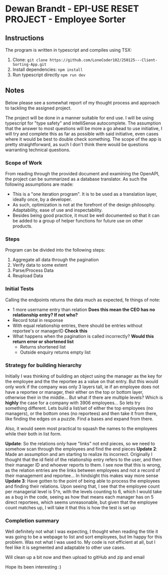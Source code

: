 # Dewan Brandt - EPI-USE RESET PROJECT - Employee Sorter

## Instructions
The program is written in typescript and compiles using TSX:
1. Clone: `git clone https://github.com/LoneCoder102/250125---Client-Sorting-App.git`
2. Install dependencies: `npm install`
3. Run typescript directly `npm run dev`

## Notes

Below please see a somewhat report of my thought process and approach to tackling the assigned project.

The project will be done in a manner suitable for end use. I will be using typescript for "type safety" and intelliSense autocomplete. The assumption that the answer to most questions will be more a go ahead to use initiative, I will try and complete this as far as possible with said initiative, even cases where it would be best to double check something. The scope of the app is pretty straightforward, as such I don't think there would be questions warranting technical questions.

### Scope of Work
From reading through the provided document and examining the OpenAPI, the project can be summarized as a database translator. As such the following assumptions are made:
- This is a "one iteration program". It is to be used as a translation layer, ideally once, by a developer. 
- As such, optimization is not at the forefront of the design philosophy. Adaptability, ease of use and inspectability.
- Besides being good practice, it must be well documented so that it can be added to a group of helper functions for future use on other products.

### Steps
Program can be divided into the following steps:
1. Aggregate all data through the pagination
2. Verify data to some extent
3. Parse/Process Data 
4. Reupload Data

### Initial Tests
Calling the endpoints returns the data much as expected, fe things of note:
- 1 more username entry than relation **Does this mean the CEO has no relationship entry? If not who?**
- Record total in response
- With equal relationship entries, there should be entries without reportee's or managerID **Check this**
- What happens when the pagination is called incorrectly? **Would this return error or shortened list**
  - Returns shortened list
  - Outside enquiry returns empty list

### Strategy for building hierarchy
Initially I was thinking of building an object using the manager as the key for the employee and the the reportee as a value on that entry. But this would only work if the company was only 3 layers tall, ie if an employee does not have a reportee or manager, their either on the top or bottom layer, otherwise their in the middle... But what if there are multiple levels? Which is **highly** the case for a company with 3906 employees... So lets try something different. Lets build a list/set of either the top employees (no managers), or the bottom ones (no reportees) and then take it from there, like finding the edges on a puzzle. Find a bases and expand from there.

Also, it would seem most practical to squash the names to the employees while their both in list form.

**Update**: So the relations only have "links" not end pieces, so we need to somehow scan through the employees and find the end pieces
**Update 2**: Made an assumption and am starting to realize its incorrect. Originally I thought that the id field of the relationship entry refers to the user, and then their manager ID and whoever reports to them. I see now that this is wrong, as the relation entries are the links between employees and not a record of their management and reportee... In hindsight this makes way more sense
**Update 3**: Have gotten to the point of being able to process the employees and finding their relations. Upon seeing that, I see that the employee count per managerial level is 5^n, with the levels counting to 6, which I would take as a bug in the code, seeing as how that means each manager has on 5 direct reportees, which seems unreasonable, but given that the employee count matches up, I will take it that this is how the test is set up

### Completion summary
Well definitely not what I was expecting, I thought when reading the title it was going to be a webpage to list and sort employees, but Im happy for this problem. Was not what I was used to.
My code is not efficient at all, but I feel like it is segmented and adaptable to other use cases.

Will clean up a bit now and then upload to gitHub and zip and email

Hope its been interesting :)
